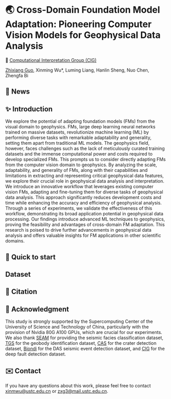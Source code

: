# 🌏 Cross-Domain Foundation Model Adaptation: Pioneering Computer Vision Models for Geophysical Data Analysis


🏢 [Computational Interpretation Group (CIG)](https://cig.ustc.edu.cn/main.htm) 

[Zhixiang Guo](https://cig.ustc.edu.cn/guo/list.htm), Xinming Wu*, Luming Liang, Hanlin Sheng, Nuo Chen, Zhengfa Bi

## :mega: News

##  :sparkles: Introduction
  We explore the potential of adapting foundation models (FMs) from 
  the visual domain to geophysics. FMs, large deep learning neural 
  networks trained on massive datasets, revolutionize machine 
  learning (ML) by performing diverse tasks with remarkable 
  adaptability and generality, setting them apart from traditional
  ML models. The geophysics field, however, faces challenges 
  such as the lack of meticulously curated training datasets 
  and the immense computational power and costs required to 
  develop specialized FMs. This prompts us to consider directly 
  adapting FMs from the computer vision domain to geophysics. 
  By analyzing the scale, adaptability, and generality of FMs, 
  along with their capabilities and limitations in extracting 
  and representing critical geophysical data features, we explore 
  their crucial role in geophysical data analysis and interpretation. 
  We introduce an innovative workflow that leverages existing 
  computer vision FMs, adapting and fine-tuning them for diverse 
  tasks of geophysical 
  data analysis. This approach significantly reduces development 
  costs and time while enhancing the accuracy and efficiency of 
  geophysical analysis. Through a series of experiments, we 
  validate the effectiveness of this workflow, demonstrating 
  its broad application potential in geophysical data processing. 
  Our findings introduce advanced ML techniques to geophysics, 
  proving the feasibility and advantages of cross-domain FM adaptation. 
  This research is poised to drive further advancements in geophysical 
  data analysis and offers valuable insights for FM applications 
  in other scientific domains.

##  🚀 Quick to start

##  Dataset

## :bookmark: Citation

## :memo: Acknowledgment
This study is strongly supported by the Supercomputing 
Center of the University of Science and Technology of China, 
particularly with the provision of Nvidia 80G A100 GPUs, 
which are crucial for our experiments. 
We also thank [SEAM](https://seg.org/SEAM) for providing the seismic facies classification dataset, 
[TGS](https://www.kaggle.com/competitions/tgs-salt-identification-challenge) for the geobody identification dataset, 
[CAS](https://moon.bao.ac.cn) for the crater detection dataset, 
[Biondi](https://www.science.org/doi/full/10.1126/sciadv.adi9878) for the DAS seismic event detection dataset, 
and [CIG](https://cig.ustc.edu.cn/main.htm) for the deep fault detection dataset.

## :envelope: Contact
If you have any questions about this work, 
please feel free to contact xinmwu@ustc.edu.cn or zxg3@mail.ustc.edu.cn.
